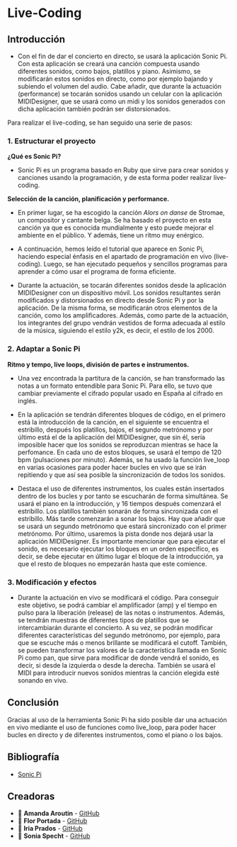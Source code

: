 # Live-Coding 

## Introducción
- Con el fin de dar el concierto en directo, se usará la aplicación Sonic Pi. Con esta aplicación se creará una canción compuesta usando diferentes sonidos,
  como bajos, platillos y piano. Asimismo, se modificarán estos sonidos en directo, como por ejemplo bajando y subiendo el volumen del audio. Cabe añadir,
  que durante la actuación (performance) se tocarán sonidos usando un celular con la aplicación MIDIDesigner, que se usará como un midi y los sonidos generados
  con dicha aplicación también podrán ser distorsionados. 

Para realizar el live-coding, se han seguido una serie de pasos:

### 1. Estructurar el proyecto
**¿Qué es Sonic Pi?**
- Sonic Pi es un programa basado en Ruby que sirve para crear sonidos y canciones usando la programación, y de esta forma poder realizar live-coding.

**Selección de la canción, planificación y performance.**
- En primer lugar, se ha escogido la canción _Alors on danse_ de Stromae, un compositor y cantante belga. Se ha basado el proyecto en esta canción ya que es conocida mundialmente y esto puede mejorar el ambiente en el público. Y además, tiene un ritmo muy enérgico. 

- A continuación, hemos leído el tutorial que aparece en Sonic Pi, haciendo especial énfasis en el apartado de programación en vivo (live-coding). Luego, se han ejecutado pequeños y sencillos programas para aprender a cómo usar el programa de forma eficiente.

- Durante la actuación, se tocarán diferentes sonidos desde la aplicación MIDIDesigner con un dispositivo móvil. Los sonidos resultantes serán modificados y distorsionados en directo desde Sonic Pi y por la aplicación. De la misma forma, se modificarán otros elementos de la canción, como los amplificadores. Además, como parte de la actuación, los integrantes del grupo vendrán vestidos de forma adecuada al estilo de la música, siguiendo el estilo y2k, es decir, el estilo de los 2000.

### 2. Adaptar a Sonic Pi
**Ritmo y tempo, live loops, división de partes e instrumentos.**
- Una vez encontrada la partitura de la canción, se han transformado las notas a un formato entendible para Sonic Pi. Para ello, se tuvo que cambiar previamente el cifrado popular usado en España al cifrado en inglés. 

- En la aplicación se tendrán diferentes bloques de código, en el primero está la introducción de la canción, en el siguiente se encuentra el estribillo, después los platillos, bajos, el segundo metrónomo y por último está el de la aplicación del MIDIDesigner, que sin él, sería imposible hacer que los sonidos se reproduzcan mientras se hace la perfomance. En cada uno de estos bloques, se usará el tempo de 120 bpm (pulsaciones por minuto). Además, se ha usado la función live_loop en varias ocasiones para poder hacer bucles en vivo que se irán repitiendo y que así sea posible la sincronización de todos los sonidos. 

- Destaca el uso de diferentes instrumentos, los cuales están insertados dentro de los bucles y por tanto se escucharán de forma simultánea. Se usará el piano en la introducción, y 16 tiempos después comenzará el estribillo. Los platillos también sonarán de forma sincronizada con el estribillo. Más tarde comenzarán a sonar los bajos. Hay que añadir que se usará un segundo metrónomo que estará sincronizado con el primer metrónomo. Por último, usaremos la pista donde nos dejará usar la aplicación MIDIDesigner. Es importante mencionar que para ejecutar el sonido, es necesario ejecutar los bloques en un orden específico, es decir, se debe ejecutar en último lugar el bloque de la introducción, ya que el resto de bloques no empezarán hasta que este comience.

### 3. Modificación y efectos
- Durante la actuación en vivo se modificará el código. Para conseguir este objetivo, se podrá cambiar el amplificador (amp) y el tiempo en pulso para la liberación (release) de las notas o instrumentos. Además, se tendrán muestras de diferentes tipos de platillos que se intercambiarán durante el concierto. A su vez, se podrán modificar diferentes características del segundo metrónomo, por ejemplo, para que se escuche más o menos brillante se modificará el cutoff. También, se pueden transformar los valores de la característica llamada en Sonic Pi como pan, que sirve para modificar de donde vendrá el sonido, es decir, si desde la izquierda o desde la derecha. También se usará el MIDI para introducir nuevos sonidos mientras la canción elegida esté sonando en vivo.

## Conclusión
Gracias al uso de la herramienta Sonic Pi ha sido posible dar una actuación en vivo mediante el uso de funciones como live_loop, para poder hacer bucles en directo y de diferentes instrumentos, como el piano o los bajos. 


## Bibliografía
- [Sonic Pi](https://sonic-pi.net) 


## Creadoras
- 👤 **Amanda Aroutin** - [GitHub](https://github.com/amandaaroutin) 
- 👤 **Flor Portada** - [GitHub](https://github.com/florportada) 
- 👤 **Iria Prados** - [GitHub](https://github.com/iriaprados) 
- 👤 **Sonia Specht** - [GitHub](https://github.com/soniaspecht) 
